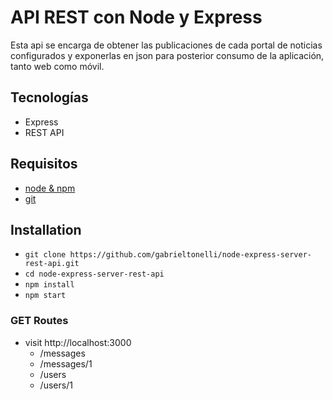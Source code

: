 # API REST con Node y Express

Esta api se encarga de obtener las publicaciones de cada portal de noticias configurados y exponerlas en json para posterior consumo de la aplicación, tanto web como móvil.

## Tecnologías

- Express
- REST API

## Requisitos

- [node & npm](https://nodejs.org/en/)
- [git](https://www.robinwieruch.de/git-essential-commands/)

## Installation

- `git clone https://github.com/gabrieltonelli/node-express-server-rest-api.git`
- `cd node-express-server-rest-api`
- `npm install`
- `npm start`

### GET Routes

- visit http://localhost:3000
  - /messages
  - /messages/1
  - /users
  - /users/1